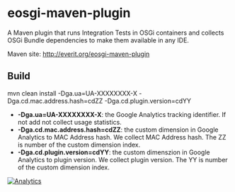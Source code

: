 eosgi-maven-plugin
==================

A Maven plugin that runs Integration Tests in OSGi containers and collects OSGi Bundle dependencies to make them available in any IDE.

Maven site: http://everit.org/eosgi-maven-plugin

## Build

   mvn clean install -Dga.ua=UA-XXXXXXXX-X -Dga.cd.mac.address.hash=cdZZ -Dga.cd.plugin.version=cdYY

 - **-Dga.ua=UA-XXXXXXXX-X**: the Google Analytics tracking identifier. If not add not collect usage statistics.
 - **-Dga.cd.mac.address.hash=cdZZ**: the custom dimension in Google Analytics to MAC Address hash. We collect MAC Address hash.
 The ZZ is number of the custom dimension index.
 - **-Dga.cd.plugin.version=cdYY**: the custom dimenszion in Google Analytics to plugin version. We collect plugin version.
 The YY is number of the custom dimension index.

[![Analytics](https://ga-beacon.appspot.com/UA-15041869-4/everit-org/eosgi-maven-plugin)](https://github.com/igrigorik/ga-beacon)

